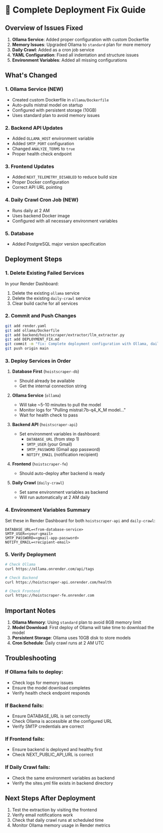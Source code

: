 # 🚀 Complete Deployment Fix Guide

## Overview of Issues Fixed

1. **Ollama Service**: Added proper configuration with custom Dockerfile
2. **Memory Issues**: Upgraded Ollama to `standard` plan for more memory
3. **Daily Crawl**: Added as a cron job service
4. **YAML Configuration**: Fixed all indentation and structure issues
5. **Environment Variables**: Added all missing configurations

## What's Changed

### 1. Ollama Service (NEW)
- Created custom Dockerfile in `ollama/Dockerfile`
- Auto-pulls mistral model on startup
- Configured with persistent storage (10GB)
- Uses standard plan to avoid memory issues

### 2. Backend API Updates
- Added `OLLAMA_HOST` environment variable
- Added `SMTP_PORT` configuration
- Changed `ANALYZE_TERMS` to `true`
- Proper health check endpoint

### 3. Frontend Updates
- Added `NEXT_TELEMETRY_DISABLED` to reduce build size
- Proper Docker configuration
- Correct API URL pointing

### 4. Daily Crawl Cron Job (NEW)
- Runs daily at 2 AM
- Uses backend Docker image
- Configured with all necessary environment variables

### 5. Database
- Added PostgreSQL major version specification

## Deployment Steps

### 1. Delete Existing Failed Services
In your Render Dashboard:
1. Delete the existing `ollama` service
2. Delete the existing `daily-crawl` service
3. Clear build cache for all services

### 2. Commit and Push Changes
```bash
git add render.yaml
git add ollama/Dockerfile
git add backend/hoistscraper/extractor/llm_extractor.py
git add DEPLOYMENT_FIX.md
git commit -m "fix: Complete deployment configuration with Ollama, daily-crawl, and all services"
git push origin main
```

### 3. Deploy Services in Order

1. **Database First** (`hoistscraper-db`)
   - Should already be available
   - Get the internal connection string

2. **Ollama Service** (`ollama`)
   - Will take ~5-10 minutes to pull the model
   - Monitor logs for "Pulling mistral:7b-q4_K_M model..."
   - Wait for health check to pass

3. **Backend API** (`hoistscraper-api`)
   - Set environment variables in dashboard:
     - `DATABASE_URL` (from step 1)
     - `SMTP_USER` (your Gmail)
     - `SMTP_PASSWORD` (Gmail app password)
     - `NOTIFY_EMAIL` (notification recipient)

4. **Frontend** (`hoistscraper-fe`)
   - Should auto-deploy after backend is ready

5. **Daily Crawl** (`daily-crawl`)
   - Set same environment variables as backend
   - Will run automatically at 2 AM daily

### 4. Environment Variables Summary

Set these in Render Dashboard for both `hoistscraper-api` and `daily-crawl`:
```
DATABASE_URL=<from-database-service>
SMTP_USER=<your-gmail>
SMTP_PASSWORD=<gmail-app-password>
NOTIFY_EMAIL=<recipient-email>
```

### 5. Verify Deployment

```bash
# Check Ollama
curl https://ollama.onrender.com/api/tags

# Check Backend
curl https://hoistscraper-api.onrender.com/health

# Check Frontend
curl https://hoistscraper-fe.onrender.com
```

## Important Notes

1. **Ollama Memory**: Using `standard` plan to avoid 8GB memory limit
2. **Model Download**: First deploy of Ollama will take time to download the model
3. **Persistent Storage**: Ollama uses 10GB disk to store models
4. **Cron Schedule**: Daily crawl runs at 2 AM UTC

## Troubleshooting

### If Ollama fails to deploy:
- Check logs for memory issues
- Ensure the model download completes
- Verify health check endpoint responds

### If Backend fails:
- Ensure DATABASE_URL is set correctly
- Check Ollama is accessible at the configured URL
- Verify SMTP credentials are correct

### If Frontend fails:
- Ensure backend is deployed and healthy first
- Check NEXT_PUBLIC_API_URL is correct

### If Daily Crawl fails:
- Check the same environment variables as backend
- Verify the sites.yml file exists in backend directory

## Next Steps After Deployment

1. Test the extraction by visiting the frontend
2. Verify email notifications work
3. Check that daily crawl runs at scheduled time
4. Monitor Ollama memory usage in Render metrics 